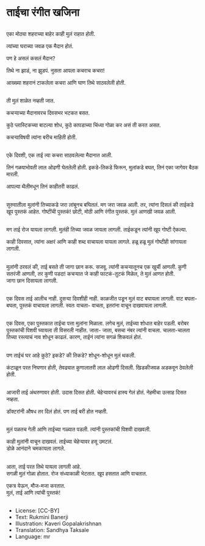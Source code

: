 # ताईचा रंगीत खजिना

##
एका मोठ्या शहराच्या बाहेर काही मुलं राहात होती.

त्यांच्या घराच्या जवळ एक मैदान होतं.   

पण हे असलं कसलं मैदान? 

तिथे ना झाडं, ना झुडपं. नुसता आपला कचराच कचरा! 

आख्ख्या शहरानं टाकलेला कचरा आणि घाण तिथे साठवलेली होती. 

##
ती मुलं शाळेत नव्हती जात.  

कचऱ्याच्या मैदानावरच दिवसभर भटकत बसत.

कुठे प्लास्टिकच्या बाटल्या शोध, कुठे कापडाच्या चिंध्या गोळा कर असं ती करत असत.

कचऱ्याविषयी त्यांना बरीच माहिती होती. 

##
एके दिवशी, एक ताई त्या कचरा साठवलेल्या मैदानात आली.

तिनं गळयाभोवती लाल ओढणी घेतलेली होती.
इकडे-तिकडे फिरून, मुलांकडे बघत, तिनं एका जागेवर  बैठक मारली.  

आपल्या थैलीमधून तिनं काहीतरी काढलं. 

##
सुरुवातीला मुलांनी तिच्याकडे जरा लांबूनच बघितलं.
मग जरा जवळ आली.
तर, त्यांना दिसलं की ताईकडे खूप पुस्तकं आहेत.
गोष्टींची पुस्तकं! छोटी, मोठी आणि रंगीत पुस्तकं. 
मुलं आणखी जवळ आली.

##
मग ताई रोज यायला लागली. मुलंही तिच्या जवळ जायला लागली.
ताईकडून त्यांनी खूप गोष्टी ऐकल्या.  

काही दिवसात, त्यांना अक्षरं आणि काही शब्द वाचायला यायला लागले.
हळू हळू मुलं गोष्टीही सांगायला लागली.

##
मुलांनी ठरवलं की, ताई बसते ती जागा छान करू. सजवू.
त्यांनी कचऱ्यातूनच एक खुर्ची आणली.
कुणी सतरंजी आणली, तर कुणी पडदा!
कचऱ्यात जे काही फाटकं-तुटकं मिळेल, ते मुलं आणत होती.  
जागा छान दिसायला लागली.

##
एक दिवस ताई आलीच नाही. 
दुसऱ्या दिवशीही नाही.
काळजीत पडून मुलं वाट बघायला लागली.
वाट बघता- बघता, पुस्तकं वाचायला लागली. 
स्वतः वाचता- वाचता, इतरांना वाचून दाखवायला लागली.

##
एक दिवस, एका पुस्तकात ताईचा पत्ता मुलांना मिळाला.
लगेच मुलं, ताईच्या शोधात बाहेर पडली. 
बरोबर पुस्तकांची पिशवी घ्यायला ती विसरली नाहीत.
जाता- जाता, बसचा नंबर त्यांनी वाचला. चालता-चालता तिच्या रस्त्याचं नाव शोधून काढलं. 
कारण, ताईनं त्यांना सगळं शिकवलं होतं.

##
पण ताईचं घर आहे कुठे? इकडे? की तिकडे?
शोधून-शोधून मुलं थकली. 

कंटाळून परत निघणार होती,
तेवढ्यात कुणालातरी लाल ओढणी दिसली. 
खिडकीजवळ अडकवून ठेवलेली होती.

##
आजारी ताई अंथरुणावर होती. उदास दिसत होती.
चेहेऱ्यावरचं हास्य गेलं होतं. नेहमीचा उत्साह दिसत नव्हता.

डॉक्टरांनी औषध तर दिलं होतं.
पण ताई बरी होत नव्हती.

##
मुलं पळतच गेली आणि ताईच्या गळ्यात पडली.
त्यांनी पुस्तकांची पिशवी दाखवली.

काही मुलांनी वाचून दाखवलं.
ताईच्या चेहेऱ्यावर हसू उमटलं.  
डोळे आनंदाने चमकायला लागले.

##
आता, ताई परत तिथे यायला लागली आहे.  
सगळी मुलं गोळा होतात. रोज संध्याकाळी भेटतात. खूप हसतात आणि वाचतात.

एकत्र येऊन, मौज-मजा करतात.  
मुलं, ताई आणि त्यांची पुस्तकं!

##
* License: [CC-BY]
* Text: Rukmini Banerji
* Illustration: Kaveri Gopalakrishnan
* Translation: Sandhya Taksale
* Language: mr
